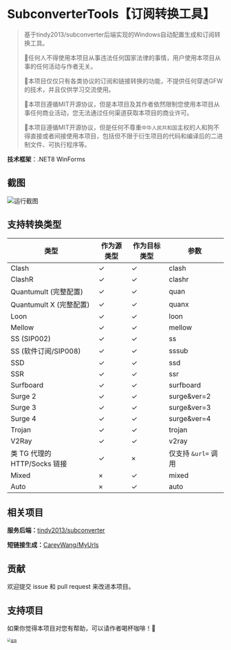 ﻿# SubconverterTools【订阅转换工具】

> 基于tindy2013/subconverter后端实现的Windows自动配置生成和订阅转换工具。
>
> 📌任何人不得使用本项目从事违法任何国家法律的事情，用户使用本项目从事的任何活动与作者无关。
>
> 📌本项目仅仅只有各类协议的订阅和链接转换的功能，不提供任何穿透GFW的技术，并且仅供学习交流使用。
>
> 📌本项目遵循MIT开源协议，但是本项目及其作者依然限制您使用本项目从事任何商业活动，您无法通过任何渠道获取本项目的商业许可。
>
> 📌本项目遵循MIT开源协议，但是任何不尊重`中华人民共和国`主权的人和狗不得直接或者间接使用本项目，包括但不限于衍生项目的代码和编译后的二进制文件、可执行程序等。

**技术框架**：.NET8 WinForms



## 截图

![运行截图](https://image-markdown-s3.zerodeng.net/2024/09/e2bba8ab8f647dcccb8a1e04365d54b4.png)



## 支持转换类型

| 类型                         | 作为源类型 | 作为目标类型 | 参数                |
| ---------------------------- | ---------- | ------------ | ------------------- |
| Clash                        | ✓          | ✓            | clash               |
| ClashR                       | ✓          | ✓            | clashr              |
| Quantumult (完整配置)        | ✓          | ✓            | quan                |
| Quantumult X (完整配置)      | ✓          | ✓            | quanx               |
| Loon                         | ✓          | ✓            | loon                |
| Mellow                       | ✓          | ✓            | mellow              |
| SS (SIP002)                  | ✓          | ✓            | ss                  |
| SS (软件订阅/SIP008)         | ✓          | ✓            | sssub               |
| SSD                          | ✓          | ✓            | ssd                 |
| SSR                          | ✓          | ✓            | ssr                 |
| Surfboard                    | ✓          | ✓            | surfboard           |
| Surge 2                      | ✓          | ✓            | surge&ver=2         |
| Surge 3                      | ✓          | ✓            | surge&ver=3         |
| Surge 4                      | ✓          | ✓            | surge&ver=4         |
| Trojan                       | ✓          | ✓            | trojan              |
| V2Ray                        | ✓          | ✓            | v2ray               |
| 类 TG 代理的 HTTP/Socks 链接 | ✓          | ×            | 仅支持 `&url=` 调用 |
| Mixed                        | ×          | ✓            | mixed               |
| Auto                         | ×          | ✓            | auto                |



## 相关项目

**服务后端：**[tindy2013/subconverter](https://github.com/tindy2013/subconverter)

**短链接生成：**[CareyWang/MyUrls](https://github.com/CareyWang/MyUrls)



## 贡献

欢迎提交 issue 和 pull request 来改进本项目。



## 支持项目

如果你觉得本项目对您有帮助，可以请作者喝杯咖啡！🎉

 [<img src="https://image-markdown-s3.zerodeng.net/2024/06/2f286ca99768c54ec0495347904fe31b.jpg" alt="支持" style="zoom:50%;" />](https://image-markdown-s3.zerodeng.net/2024/06/2f286ca99768c54ec0495347904fe31b.jpg)